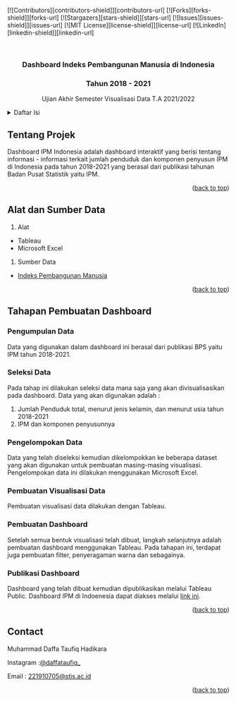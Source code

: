 <div id="top"></div>
<!--
*** Thanks for checking out the Best-README-Template. If you have a suggestion
*** that would make this better, please fork the repo and create a pull request
*** or simply open an issue with the tag "enhancement".
*** Don't forget to give the project a star!
*** Thanks again! Now go create something AMAZING! :D
-->



<!-- PROJECT SHIELDS -->
<!--
*** I'm using markdown "reference style" links for readability.
*** Reference links are enclosed in brackets [ ] instead of parentheses ( ).
*** See the bottom of this document for the declaration of the reference variables
*** for contributors-url, forks-url, etc. This is an optional, concise syntax you may use.
*** https://www.markdownguide.org/basic-syntax/#reference-style-links
-->
[![Contributors][contributors-shield]][contributors-url]
[![Forks][forks-shield]][forks-url]
[![Stargazers][stars-shield]][stars-url]
[![Issues][issues-shield]][issues-url]
[![MIT License][license-shield]][license-url]
[![LinkedIn][linkedin-shield]][linkedin-url]



<!-- PROJECT LOGO -->
<br />

  <h3 align="center">Dashboard Indeks Pembangunan Manusia di Indonesia</h3>
  <h3 align="center">Tahun 2018 - 2021</h3>
  <p align="center">
    Ujian Akhir Semester
    Visualisasi Data T.A 2021/2022
    <br />

<!-- TABLE OF CONTENTS -->
<details>
  <summary>Daftar Isi</summary>
  <ol>
    <li>
      <a href="#tentang-projek">Tentang Projek</a>
    </li>
    <li>
      <a href="#alat-dan-sumber-data">Alat dan Sumber data</a>
    </li>
    <li><a href="#tahapan-pembuatan-dashboard">Tahapan Pembuatan Dashboard</a>
      <ul>
        <li><a href="#pengumpulan-data">Pengumpulan Data</a></li>
        <li><a href="#seleksi-data">Seleksi Data</a></li>
        <li><a href="#pengelompokan-data">Pengelompokan Data</a></li>
        <li><a href="#pembuatan-visualisasi-data">Pembuatan Visualisasi Data</a></li>
        <li><a href="#pembuatan-dashboard">Pembuatan Dashboard</a></li>
        <li><a href="#publikasi-dashboard">Publikasi Dashboard</a></li>
      </ul>
    </li>
    <li><a href="#contact">Contact</a></li>
  </ol>
</details>




<!-- ABOUT THE PROJECT -->
## Tentang Projek

Dashboard IPM Indonesia adalah dashboard interaktif yang berisi tentang informasi - informasi terkait jumlah penduduk dan komponen penyusun IPM di Indonesia pada tahun 2018-2021 yang berasal dari publikasi tahunan Badan Pusat Statistik yaitu IPM.  

<p align="right">(<a href="#top">back to top</a>)</p>



## Alat dan Sumber Data

1. Alat
* Tableau
* Microsoft Excel

1. Sumber Data
* [Indeks Pembangunan Manusia](https://www.bps.go.id/subject/26/indeks-pembangunan-manusia.html#subjekViewTab3)

<p align="right">(<a href="#top">back to top</a>)</p>



<!-- GETTING STARTED -->
## Tahapan Pembuatan Dashboard

### Pengumpulan Data
Data yang digunakan dalam dashboard ini berasal dari publikasi BPS yaitu IPM tahun 2018-2021.

### Seleksi Data
Pada tahap ini dilakukan seleksi data mana saja yang akan divisualisasikan pada dashboard. Data yang akan digunakan adalah :
1.	Jumlah Penduduk total, menurut jenis kelamin, dan menurut usia tahun 2018-2021
2.	IPM dan komponen penyusunnya

### Pengelompokan Data
Data yang telah diseleksi kemudian dikelompokkan ke beberapa dataset yang akan digunakan untuk pembuatan masing-masing visualisasi. Pengelompokan data ini dilakukan menggunakan Microsoft Excel.

### Pembuatan Visualisasi Data
Pembuatan visualisasi data dilakukan dengan Tableau.


### Pembuatan Dashboard
Setelah semua bentuk visualisasi telah dibuat, langkah selanjutnya adalah pembuatan dashboard menggunakan Tableau. Pada tahapan ini, terdapat juga pembuatan filter, penyeragaman warna dan sebagainya.

### Publikasi Dashboard
Dashboard yang telah dibuat kemudian dipublikasikan melalui Tableau Public. Dashboard IPM di Indoenesia dapat diakses melalui [link ini](https://public.tableau.com/app/profile/m.daffa.taufiq.hadikara/viz/UAS_Visdat/Dashboard1).

<p align="right">(<a href="#top">back to top</a>)</p>

## Contact

Muhammad Daffa Taufiq Hadikara

Instagram :[@daffataufiq_](https://www.instagram.com/daffataufiq_/?hl=id) 

Email : 221910705@stis.ac.id

<p align="right">(<a href="#top">back to top</a>)</p>
